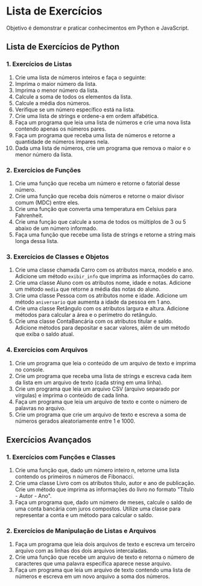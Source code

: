 # Lista de Exercícios

Objetivo é demonstrar e praticar conhecimentos em Python e JavaScript.

## Lista de Exercícios de Python

### 1. Exercícios de Listas
1. Crie uma lista de números inteiros e faça o seguinte:
2. Imprima o maior número da lista.
3. Imprima o menor número da lista.
4. Calcule a soma de todos os elementos da lista.
5. Calcule a média dos números.
6. Verifique se um número específico está na lista.
7. Crie uma lista de strings e ordene-a em ordem alfabética.
8. Faça um programa que leia uma lista de números e crie uma nova lista contendo apenas os números pares.
9. Faça um programa que receba uma lista de números e retorne a quantidade de números ímpares nela.
10. Dada uma lista de números, crie um programa que remova o maior e o menor número da lista.

### 2. Exercícios de Funções
1. Crie uma função que receba um número e retorne o fatorial desse número.
2. Crie uma função que receba dois números e retorne o maior divisor comum (MDC) entre eles.
3. Crie uma função que converta uma temperatura em Celsius para Fahrenheit.
4. Crie uma função que calcule a soma de todos os múltiplos de 3 ou 5 abaixo de um número informado.
5. Faça uma função que recebe uma lista de strings e retorne a string mais longa dessa lista.

### 3. Exercícios de Classes e Objetos
1. Crie uma classe chamada Carro com os atributos marca, modelo e ano. Adicione um método `exibir_info` que imprima as informações do carro.
2. Crie uma classe Aluno com os atributos nome, idade e notas. Adicione um método `media` que retorne a média das notas do aluno.
3. Crie uma classe Pessoa com os atributos nome e idade. Adicione um método `aniversario` que aumenta a idade da pessoa em 1 ano.
4. Crie uma classe Retângulo com os atributos largura e altura. Adicione métodos para calcular a área e o perímetro do retângulo.
5. Crie uma classe ContaBancária com os atributos titular e saldo. Adicione métodos para depositar e sacar valores, além de um método que exiba o saldo atual.

### 4. Exercícios com Arquivos
1. Crie um programa que leia o conteúdo de um arquivo de texto e imprima no console.
2. Crie um programa que receba uma lista de strings e escreva cada item da lista em um arquivo de texto (cada string em uma linha).
3. Crie um programa que leia um arquivo CSV (arquivo separado por vírgulas) e imprima o conteúdo de cada linha.
4. Faça um programa que leia um arquivo de texto e conte o número de palavras no arquivo.
5. Crie um programa que crie um arquivo de texto e escreva a soma de números gerados aleatoriamente entre 1 e 1000.

## Exercícios Avançados

### 1. Exercícios com Funções e Classes
1. Crie uma função que, dado um número inteiro n, retorne uma lista contendo os primeiros n números de Fibonacci.
2. Crie uma classe Livro com os atributos título, autor e ano de publicação. Crie um método que imprima as informações do livro no formato "Título - Autor - Ano".
3. Faça um programa que, dado um número de meses, calcule o saldo de uma conta bancária com juros compostos. Utilize uma classe para representar a conta e um método para calcular o saldo.

### 2. Exercícios de Manipulação de Listas e Arquivos
1. Faça um programa que leia dois arquivos de texto e escreva um terceiro arquivo com as linhas dos dois arquivos intercaladas.
2. Crie uma função que recebe um arquivo de texto e retorna o número de caracteres que uma palavra específica aparece nesse arquivo.
3. Faça um programa que leia um arquivo de texto contendo uma lista de números e escreva em um novo arquivo a soma dos números.
